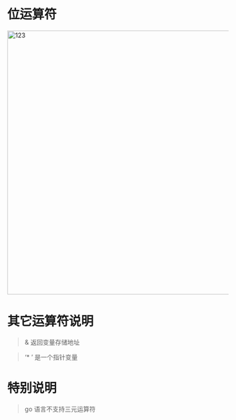 # 位运算符

<img alt="123" height="600" src="F:\gopratice\img\位运算符.png" width="1000"/>



 # 其它运算符说明

> & 返回变量存储地址 <br>


> ‘* ’   是一个指针变量

# 特别说明

> go 语言不支持三元运算符
